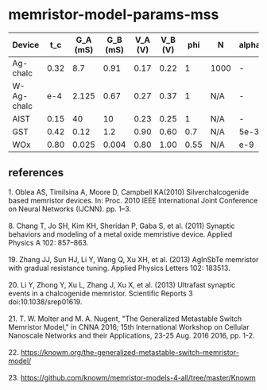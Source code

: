 # memristor-model-params-mss
|Device|t_c|G_A (mS)|G_B (mS)|V_A (V)|V_B (V)|phi|N|alpha_f|beta_f|alpha_r|beta_r|test_V (V)|test_f (Hz)|ref|
|---|---|---|---|---|---|---|---|---|---|---|---|---|---|---|
|Ag-chalc|0.32|8.7|0.91|0.17|0.22|1|1000|-|-|-|-|0.25|100|[1,22]|
|W-Ag-chalc|e-4|2.125|0.67|0.27|0.37|1|N/A|-|-|-|-|0.50|500|[21]|
|AIST|0.15|40|10|0.23|0.25|1|N/A|-|-|-|-|N/A|N/A|[19,22]|
|GST|0.42|0.12|1.2|0.90|0.60|0.7|N/A|5e-3|3.0|5e-3|3.0|N/A|N/A|[20,22]|
|WOx|0.80|0.025|0.004|0.80|1.00|0.55|N/A|e-9|0.85|22e-9|6.2|N/A|N/A|[8,22]|

## references
1\. Oblea AS, Timilsina A, Moore D, Campbell KA(2010) Silverchalcogenide based memristor devices. In: Proc. 2010 IEEE International Joint Conference on Neural Networks (IJCNN). pp. 1–3. <br><br>
8\. Chang T, Jo SH, Kim KH, Sheridan P, Gaba S, et al. (2011) Synaptic behaviors and modeling of a metal oxide memristive device. Applied Physics A 102: 857–863. <br><br>
19\. Zhang JJ, Sun HJ, Li Y, Wang Q, Xu XH, et al. (2013) AgInSbTe memristor with gradual resistance tuning. Applied Physics Letters 102: 183513. <br><br>
20\. Li Y, Zhong Y, Xu L, Zhang J, Xu X, et al. (2013) Ultrafast synaptic events in a chalcogenide memristor. Scientific Reports 3 doi:10.1038/srep01619. <br><br>
21\.  T. W. Molter and M. A. Nugent, "The Generalized Metastable Switch Memristor Model," in CNNA 2016; 15th International Workshop on Cellular Nanoscale Networks and their Applications, 23-25 Aug. 2016 2016, pp. 1-2. <br><br>
22\. https://knowm.org/the-generalized-metastable-switch-memristor-model/ <br><br>
23\. https://github.com/knowm/memristor-models-4-all/tree/master/Knowm
